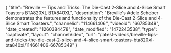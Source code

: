 {
    "title": "Breville -- Tips and Tricks: The Die-Cast 2-Slice and 4-Slice Smart Toasters BTA820XL BTA840XL",
    "description": "Breville's Adele Schober demonstrates the features and functionality of the Die-Cast 2-Slice and 4-Slice Smart Toasters.",
    "channelid": "114661406",
    "videoid": "66785349",
    "date_created": "1260384478",
    "date_modified": "1472243538",
    "type": "captivate",
    "layout": "channelVideo",
    "url": "\/latest-videos\/breville-tips-and-tricks-the-die-cast-2-slice-and-4-slice-smart-toasters-bta820xl-bta840xl\/114661406-66785349"
}